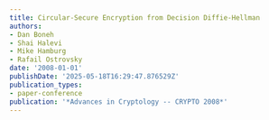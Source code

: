 ```yaml
---
title: Circular-Secure Encryption from Decision Diffie-Hellman
authors:
- Dan Boneh
- Shai Halevi
- Mike Hamburg
- Rafail Ostrovsky
date: '2008-01-01'
publishDate: '2025-05-18T16:29:47.876529Z'
publication_types:
- paper-conference
publication: '*Advances in Cryptology -- CRYPTO 2008*'
---
```

